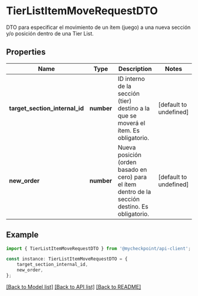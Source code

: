 # TierListItemMoveRequestDTO

DTO para especificar el movimiento de un ítem (juego) a una nueva sección y/o posición dentro de una Tier List.

## Properties

Name | Type | Description | Notes
------------ | ------------- | ------------- | -------------
**target_section_internal_id** | **number** | ID interno de la sección (tier) destino a la que se moverá el ítem. Es obligatorio. | [default to undefined]
**new_order** | **number** | Nueva posición (orden basado en cero) para el ítem dentro de la sección destino. Es obligatorio. | [default to undefined]

## Example

```typescript
import { TierListItemMoveRequestDTO } from '@mycheckpoint/api-client';

const instance: TierListItemMoveRequestDTO = {
    target_section_internal_id,
    new_order,
};
```

[[Back to Model list]](../README.md#documentation-for-models) [[Back to API list]](../README.md#documentation-for-api-endpoints) [[Back to README]](../README.md)
